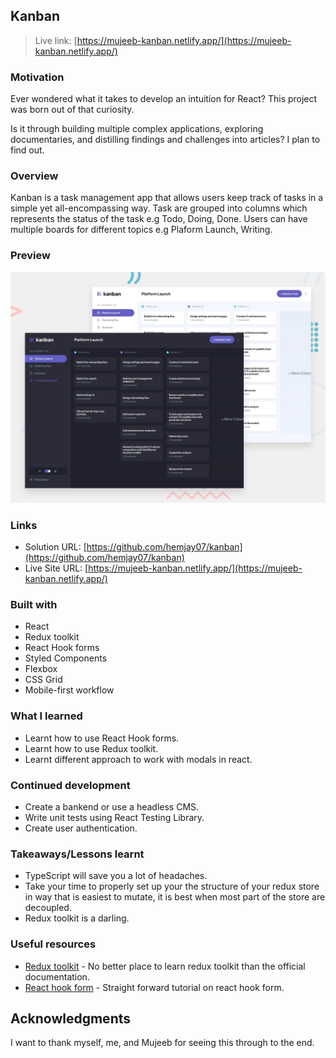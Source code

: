 ## Kanban

> Live link: [https://mujeeb-kanban.netlify.app/](https://mujeeb-kanban.netlify.app/)

### Motivation

Ever wondered what it takes to develop an intuition for React? This project was born out of that curiosity.

Is it through building multiple complex applications, exploring documentaries, and distilling findings and challenges into articles? I plan to find out.

### Overview

Kanban is a task management app that allows users keep track of tasks in a simple yet all-encompassing way. Task are grouped into columns which represents the status of the task e.g Todo, Doing, Done. Users can have multiple boards for different topics e.g Plaform Launch, Writing.

### Preview

![preview](./preview.jpg)

### Links

- Solution URL: [https://github.com/hemjay07/kanban](https://github.com/hemjay07/kanban)
- Live Site URL: [https://mujeeb-kanban.netlify.app/](https://mujeeb-kanban.netlify.app/)

### Built with

- React
- Redux toolkit
- React Hook forms
- Styled Components
- Flexbox
- CSS Grid
- Mobile-first workflow

### What I learned

- Learnt how to use React Hook forms.
- Learnt how to use Redux toolkit.
- Learnt different approach to work with modals in react.

### Continued development

- Create a bankend or use a headless CMS.
- Write unit tests using React Testing Library.
- Create user authentication.

### Takeaways/Lessons learnt

- TypeScript will save you a lot of headaches.
- Take your time to properly set up your the structure of your redux store in way that is easiest to mutate, it is best when most part of the store are decoupled.
- Redux toolkit is a darling.

### Useful resources

- [Redux toolkit](https://redux-toolkit.js.org/) - No better place to learn redux toolkit than the official documentation.
- [React hook form](https://www.youtube.com/watch?v=RkXv4AXXC_4&list=PL03g4H_exuTppOgtY-45oWvN79rvJIKzf) - Straight forward tutorial on react hook form.

## Acknowledgments

I want to thank myself, me, and Mujeeb for seeing this through to the end.
